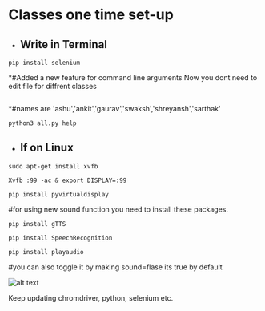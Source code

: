 # Classes one time set-up

* ## Write in Terminal
```
pip install selenium
```
*#Added a new feature for command line arguments
 Now you dont need to edit file for diffrent classes
 ```python3 all.py [name of people you want to attend class]
 ```
*#names are 'ashu','ankit','gaurav','swaksh','shreyansh','sarthak'    
```
python3 all.py help
```
* ## If on Linux

```
sudo apt-get install xvfb
```
```
Xvfb :99 -ac & export DISPLAY=:99
```
```
pip install pyvirtualdisplay
```
#for using new sound function you need to install these packages.
```
pip install gTTS
```

```
pip install SpeechRecognition
```

```
pip install playaudio
```

#you can also toggle it by making sound=flase its true by default

![alt text](https://c.tenor.com/5eU8wSWY8zkAAAAM/wow-cool.gif)

Keep updating chromdriver, python, selenium etc.
